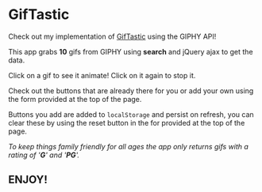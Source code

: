# GifTastic

Check out my implementation of [GifTastic](https://defiledspec.github.io/GifTastic) using the GIPHY API!

This app grabs **10** gifs from GIPHY using **search** and jQuery ajax to get the data.

Click on a gif to see it animate! Click on it again to stop it.

Check out the buttons that are already there for you or add your own using the form provided at the top of the page.

Buttons you add are added to ```localStorage``` and persist on refresh, you can clear these by using the reset button in the for provided at the top of the page.

*To keep things family friendly for all ages the app only returns gifs with a rating of '**G**' and '**PG**'.*

## ENJOY!
